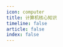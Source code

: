 ```yaml
---
icon: computer
title: 计算机核心知识
timeline: false
article: false
index: false
---
```


```component Catalog
```
